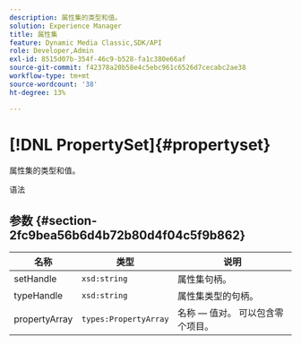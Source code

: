 ```yaml
---
description: 属性集的类型和值。
solution: Experience Manager
title: 属性集
feature: Dynamic Media Classic,SDK/API
role: Developer,Admin
exl-id: 8515d07b-354f-46c9-b528-fa1c380e66af
source-git-commit: f42378a20b58e4c5ebc961c6526d7cecabc2ae38
workflow-type: tm+mt
source-wordcount: '38'
ht-degree: 13%

---
```


# [!DNL PropertySet]{#propertyset}

属性集的类型和值。

语法

## 参数 {#section-2fc9bea56b6d4b72b80d4f04c5f9b862}

| 名称 | 类型 | 说明 |
|---|---|---|
| setHandle | `xsd:string` | 属性集句柄。 |
| typeHandle | `xsd:string` | 属性集类型的句柄。 |
| propertyArray | `types:PropertyArray` | 名称 — 值对。 可以包含零个项目。 |
